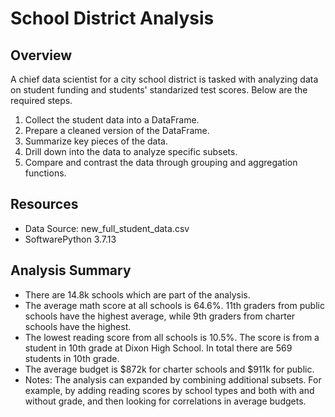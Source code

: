 # School District Analysis
## Overview
A chief data scientist for a city school district is tasked with analyzing data on student funding and students' standarized test scores. Below are the required steps.

  1. Collect the student data into a DataFrame.
  2. Prepare a cleaned version of the DataFrame.
  3. Summarize key pieces of the data.
  4. Drill down into the data to analyze specific subsets.
  5. Compare and contrast the data through grouping and aggregation functions.

## Resources
* Data Source: new_full_student_data.csv
* SoftwarePython 3.7.13

## Analysis Summary
* There are 14.8k schools which are part of the analysis. 
* The average math score at all schools is 64.6%. 11th graders from public schools have the highest average, while 9th graders from charter schools have the highest.
* The lowest reading score from all schools is 10.5%. The score is from a student in 10th grade at Dixon High School. In total there are 569 students in 10th grade. 
* The average budget is $872k for charter schools and $911k for public.
* Notes: The analysis can expanded by combining additional subsets. For example, by adding reading scores by school types and both with and without grade, and then looking for correlations in average budgets. 
